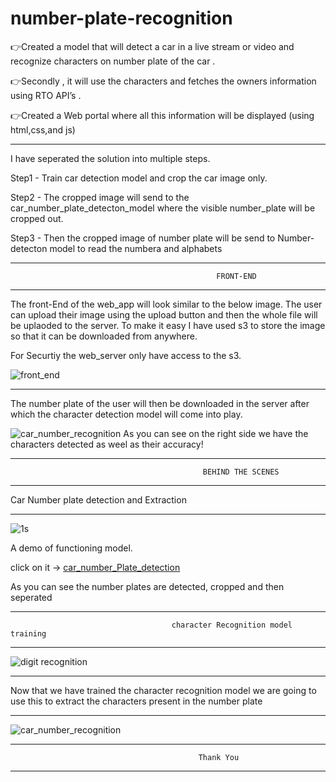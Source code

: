 # number-plate-recognition


👉Created a model that will detect a car in a live stream or video and recognize characters on number plate of the car . 

👉Secondly , it will use the characters and fetches the owners information using RTO API’s .

👉Created a Web portal where all this information will be displayed (using html,css,and js)

_______________________________________________________________________________________________________

I have seperated the solution into multiple steps.

Step1 - Train car detection model and crop the car image only.

Step2 - The cropped image will send to the car_number_plate_detecton_model where the visible number_plate will be cropped out.

Step3 - Then the cropped image of number plate will be send to Number-detecton model to read the numbera and alphabets

_______________________________________________________________________________________________________

                                                  FRONT-END
                  
-------------------------------------------------------------------------------------------------------

The front-End of the web_app will look similar to the below image. 
The user can upload their image using the upload button and then the whole file will be uplaoded to the server. To make it easy I have used s3 to store the image so that it can be  downloaded from anywhere.

For Securtiy the web_server only have access to the s3.

![front_end](https://user-images.githubusercontent.com/61656756/132627006-b7d86e25-4611-49f9-959b-192b671bcbf5.jpg)




_______________________________________________________________________________________________________

The number plate of the user will then be downloaded in the server after which the character detection model will come into play.


![car_number_recognition](https://user-images.githubusercontent.com/61656756/132623075-0254744b-fc37-4f28-beef-6da47ed78a92.jpg)
As you can see on the right side we have the characters detected as weel as their accuracy!

_______________________________________________________________________________________________________

                                               BEHIND THE SCENES
 
-------------------------------------------------------------------------------------------------------

Car Number plate detection and Extraction
_______________________________________________________________________________________________________


![1s](https://user-images.githubusercontent.com/61656756/132619998-a9c60197-aa2c-4e59-ae16-dad4ae43f7b1.jpg)


A demo of functioning model.

click on it ->  [car_number_Plate_detection](https://user-images.githubusercontent.com/61656756/132624993-95c65540-619d-4ddf-8583-457672114d61.gif)

As you can see the number plates are detected, cropped and then seperated


_______________________________________________________________________________________________________

                                        character Recognition model training

_______________________________________________________________________________________________________

![digit recognition](https://user-images.githubusercontent.com/61656756/132620711-b300ae0e-2e21-416c-9f2c-a1708cfe0477.jpg)

_______________________________________________________________________________________________________

Now that we have trained the character recognition model we are going to use this to extract the characters present in the number plate
_______________________________________________________________________________________________________


![car_number_recognition](https://user-images.githubusercontent.com/61656756/132623075-0254744b-fc37-4f28-beef-6da47ed78a92.jpg)



_______________________________________________________________________________________________________
               
                                    
                                              Thank You
                                    
-------------------------------------------------------------------------------------------------------
              

